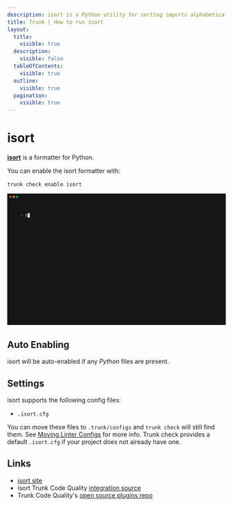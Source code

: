 ```yaml
---
description: isort is a Python utility for sorting imports alphabetically and automatically separating them into sections and by type. 
title: Trunk | How to run isort
layout:
  title:
    visible: true
  description:
    visible: false
  tableOfContents:
    visible: true
  outline:
    visible: true
  pagination:
    visible: true
---
```


# isort

[**isort**](https://pycqa.github.io/isort/) is a formatter for Python.

You can enable the isort formatter with:

```shell
trunk check enable isort
```
![isort example output](./isort.gif)
## Auto Enabling

isort will be auto-enabled if any *Python* files are present.

## Settings

isort supports the following config files:
* `.isort.cfg`

You can move these files to `.trunk/configs` and `trunk check` will still find them. See [Moving Linter Configs](..#moving-linter-configs) for more info.
Trunk check provides a default `.isort.cfg` if your project does not already have one.



## Links

- [isort site](https://pycqa.github.io/isort/)
- isort Trunk Code Quality [integration source](https://github.com/trunk-io/plugins/tree/main/linters/isort)
- Trunk Code Quality's [open source plugins repo](https://github.com/trunk-io/plugins/tree/main)
